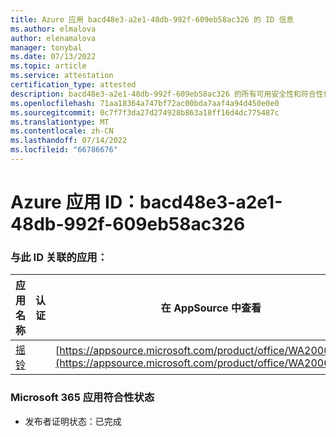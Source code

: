 ```yaml
---
title: Azure 应用 bacd48e3-a2e1-48db-992f-609eb58ac326 的 ID 信息
ms.author: elmalova
author: elenamalova
manager: tonybal
ms.date: 07/13/2022
ms.topic: article
ms.service: attestation
certification_type: attested
description: bacd48e3-a2e1-48db-992f-609eb58ac326 的所有可用安全性和符合性信息。
ms.openlocfilehash: 71aa18364a747bf72ac00bda7aaf4a94d450e0e0
ms.sourcegitcommit: 0c7f7f3da27d274928b863a18ff16d4dc775487c
ms.translationtype: MT
ms.contentlocale: zh-CN
ms.lasthandoff: 07/14/2022
ms.locfileid: "66786676"
---
```

# <a name="azure-app-id-bacd48e3-a2e1-48db-992f-609eb58ac326"></a>Azure 应用 ID：bacd48e3-a2e1-48db-992f-609eb58ac326


### <a name="apps-associated-with-this-id"></a>与此 ID 关联的应用：
| **应用名称** | **认证** | **在 AppSource 中查看** |
|--------------|---------------|-----------------------|
| [摇铃](../forward/WA200004030.md) |  | [https://appsource.microsoft.com/product/office/WA200004030](https://appsource.microsoft.com/product/office/WA200004030) |

### <a name="microsoft-365-app-compliance-status"></a>Microsoft 365 应用符合性状态
- 发布者证明状态：已完成
